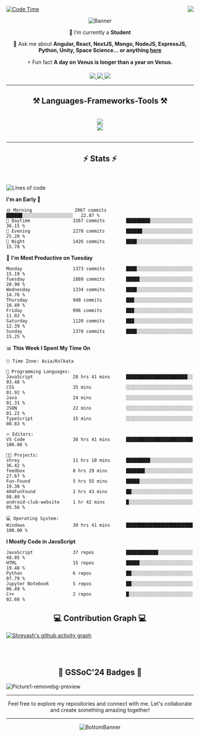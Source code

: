 <div>
 
<img align="right" src="https://visitor-badge.laobi.icu/badge?page_id=shreyash3087.shreyash3087" />

 [![Code Time](https://wakatime.com/badge/user/cd5f70df-e644-46f4-a03b-e1ce78615131.svg)](https://wakatime.com/@cd5f70df-e644-46f4-a03b-e1ce78615131)
 
</div>


<div align="center">
 
![Banner](https://github.com/user-attachments/assets/fe33d289-b057-4d85-ad76-3103802aa9e1)

</div>


<div align="center">
 
 🔭 I’m currently a **Student** 

💬 Ask me about **Angular, React, NextJS, Mongo, NodeJS, ExpressJS, Python, Unity, Space Science... or anything [here](https://github.com/shreyash3087/shreyash3087/issues)**

⚡ Fun fact **A day on Venus is longer than a year on Venus.**

</div>
 
<div align="center"> 
  <a href="mailto:shreyash3087@gmail.com">
    <img src="https://img.shields.io/badge/Gmail-333333?style=for-the-badge&logo=gmail&logoColor=red" />
  </a>
  <a href="https://www.linkedin.com/in/shreyash-srivastava-1a1161280" target="_blank">
    <img src="https://img.shields.io/badge/LinkedIn-0077B5?style=for-the-badge&logo=linkedin&logoColor=white" target="_blank" />
  </a>
  <a href="https://github.com/shreyash3087" target="_blank">
     <img src="https://img.shields.io/badge/Github-FF5722?style=for-the-badge&logo=github&logoColor=white" target="_blank" />
  </a>
</div>
<hr/>
 
<h2 align="center">⚒️ Languages-Frameworks-Tools ⚒️</h2>
<br/>
<div align="center">
    <img src="https://skillicons.dev/icons?i=react,bootstrap,html,css,vscode,github,figma,cpp,vercel,netlify" /><br>
    <img src="https://skillicons.dev/icons?i=tailwind,git,nodejs,python,javascript,typescript,express,firebase,mongodb,nextjs,unity,azure,blender" /><br>
</div>

<br/>
<hr/>

<h2 align="center">⚡ Stats ⚡</h2>

<br>
<div>
 
 
<!--START_SECTION:waka-->
![Lines of code](https://img.shields.io/badge/From%20Hello%20World%20I%27ve%20Written-5.1%20million%20lines%20of%20code-blue)

**I'm an Early 🐤** 

```text
🌞 Morning                2067 commits        ██████░░░░░░░░░░░░░░░░░░░   22.87 % 
🌆 Daytime                3267 commits        █████████░░░░░░░░░░░░░░░░   36.15 % 
🌃 Evening                2278 commits        ██████░░░░░░░░░░░░░░░░░░░   25.20 % 
🌙 Night                  1426 commits        ████░░░░░░░░░░░░░░░░░░░░░   15.78 % 
```
📅 **I'm Most Productive on Tuesday** 

```text
Monday                   1373 commits        ████░░░░░░░░░░░░░░░░░░░░░   15.19 % 
Tuesday                  1889 commits        █████░░░░░░░░░░░░░░░░░░░░   20.90 % 
Wednesday                1334 commits        ████░░░░░░░░░░░░░░░░░░░░░   14.76 % 
Thursday                 948 commits         ███░░░░░░░░░░░░░░░░░░░░░░   10.49 % 
Friday                   996 commits         ███░░░░░░░░░░░░░░░░░░░░░░   11.02 % 
Saturday                 1120 commits        ███░░░░░░░░░░░░░░░░░░░░░░   12.39 % 
Sunday                   1378 commits        ████░░░░░░░░░░░░░░░░░░░░░   15.25 % 
```


📊 **This Week I Spent My Time On** 

```text
🕑︎ Time Zone: Asia/Kolkata

💬 Programming Languages: 
JavaScript               28 hrs 41 mins      ███████████████████████░░   93.48 % 
CSS                      35 mins             ░░░░░░░░░░░░░░░░░░░░░░░░░   01.92 % 
Java                     24 mins             ░░░░░░░░░░░░░░░░░░░░░░░░░   01.31 % 
JSON                     22 mins             ░░░░░░░░░░░░░░░░░░░░░░░░░   01.22 % 
TypeScript               15 mins             ░░░░░░░░░░░░░░░░░░░░░░░░░   00.83 % 

🔥 Editors: 
VS Code                  30 hrs 41 mins      █████████████████████████   100.00 % 

🐱‍💻 Projects: 
shrey                    11 hrs 10 mins      █████████░░░░░░░░░░░░░░░░   36.42 % 
feedbox                  8 hrs 29 mins       ███████░░░░░░░░░░░░░░░░░░   27.67 % 
Fun-Found                5 hrs 55 mins       █████░░░░░░░░░░░░░░░░░░░░   19.30 % 
404FunFound              2 hrs 43 mins       ██░░░░░░░░░░░░░░░░░░░░░░░   08.89 % 
android-club-website     1 hr 42 mins        █░░░░░░░░░░░░░░░░░░░░░░░░   05.56 % 

💻 Operating System: 
Windows                  30 hrs 41 mins      █████████████████████████   100.00 % 
```

**I Mostly Code in JavaScript** 

```text
JavaScript               37 repos            ████████████░░░░░░░░░░░░░   48.05 % 
HTML                     15 repos            █████░░░░░░░░░░░░░░░░░░░░   19.48 % 
Python                   6 repos             ██░░░░░░░░░░░░░░░░░░░░░░░   07.79 % 
Jupyter Notebook         5 repos             ██░░░░░░░░░░░░░░░░░░░░░░░   06.49 % 
C++                      2 repos             █░░░░░░░░░░░░░░░░░░░░░░░░   02.60 % 
```




<!--END_SECTION:waka-->

</div>

<div>
  <div align="center" ><h2 align="center">💻 Contribution Graph 💻</h2></div>
 
  [![Shreyash's github activity graph](https://github-readme-activity-graph.vercel.app/graph?username=shreyash3087&hide_border=true&theme=github)](https://github.com/ashutosh00710/github-readme-activity-graph)
 
</div>

<br/><br/>

<h2 align="center">🔰 GSSoC'24 Badges 🔰</h2>

![Picture1-removebg-preview](https://github.com/user-attachments/assets/4ece96a5-043a-44df-b51b-40738d3603ff)

<div align="center"> 
  <hr/>
  Feel free to explore my repositories and connect with me. Let's collaborate and create something amazing together!
  <hr/>
</div>

<div align="center">
 
![BottomBanner](https://github.com/user-attachments/assets/7afe064f-9b9f-401d-bec1-35c8625bb3dc)

</div>

